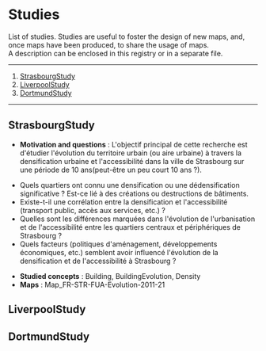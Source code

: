 # Studies

List of studies. Studies are useful to foster the design of new maps, and, once maps have been produced, to share the usage of maps.  
A description can be enclosed in this registry or in a separate file.

*******
 
 1. [StrasbourgStudy](#StrasbourgStudy)
 2. [LiverpoolStudy](#LiverpoolStudy)
 2. [DortmundStudy](#DortmundStudy)
 
*******

## StrasbourgStudy
* **Motivation and questions** : L'objectif principal de cette recherche est d'étudier l'évolution du territoire urbain (ou aire urbaine) à travers la densification urbaine et l'accessibilité dans la ville de Strasbourg sur une période de 10 ans(peut-être un peu court 10 ans ?).
- Quels quartiers ont connu une densification ou une dédensification significative ? Est-ce lié à des créations ou destructions de bâtiments.
- Existe-t-il une corrélation entre la densification et l'accessibilité (transport public, accès aux services, etc.) ?
- Quelles sont les différences marquées dans l'évolution de l'urbanisation et de l'accessibilité entre les quartiers centraux et périphériques de Strasbourg ?
- Quels facteurs (politiques d'aménagement, développements économiques, etc.) semblent avoir influencé l'évolution de la densification et de l'accessibilité à Strasbourg ?
* **Studied concepts** : Building, BuildingEvolution, Density
* **Maps** : Map_FR-STR-FUA-Evolution-2011-21

## LiverpoolStudy



## DortmundStudy
